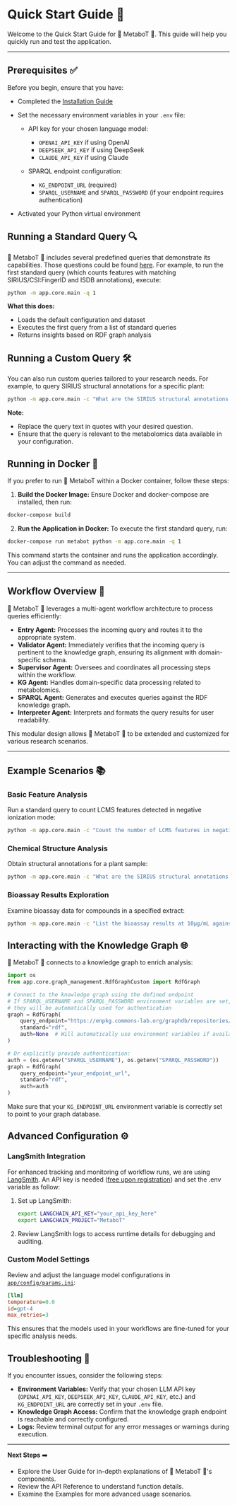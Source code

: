 # Quick Start Guide 🚀

Welcome to the Quick Start Guide for 🧪 MetaboT 🍵. This guide will help you quickly run and test the application.

---

## Prerequisites ✅

Before you begin, ensure that you have:

- Completed the [Installation Guide](installation.md)

- Set the necessary environment variables in your `.env` file:

    - API key for your chosen language model:
         - `OPENAI_API_KEY` if using OpenAI
         - `DEEPSEEK_API_KEY` if using DeepSeek
        - `CLAUDE_API_KEY` if using Claude

    -  SPARQL endpoint configuration:
         - `KG_ENDPOINT_URL` (required)
        - `SPARQL_USERNAME` and `SPARQL_PASSWORD` (if your endpoint requires authentication)
    
- Activated your Python virtual environment


## Running a Standard Query 🔍

🧪 MetaboT 🍵 includes several predefined queries that demonstrate its capabilities. Those questions could be found [here](https://github.com/HolobiomicsLab/MetaboT/blob/dev_madina/app/data/standard_questions.txt). For example, to run the first standard query (which counts features with matching SIRIUS/CSI:FingerID and ISDB annotations), execute:

```bash
python -m app.core.main -q 1
```

**What this does:**  
- Loads the default configuration and dataset  
- Executes the first query from a list of standard queries  
- Returns insights based on RDF graph analysis


## Running a Custom Query 🛠️

You can also run custom queries tailored to your research needs. For example, to query SIRIUS structural annotations for a specific plant:
```bash
python -m app.core.main -c "What are the SIRIUS structural annotations for Tabernaemontana coffeoides?"
```
**Note:**  
- Replace the query text in quotes with your desired question.  
- Ensure that the query is relevant to the metabolomics data available in your configuration.

## Running in Docker 🐳

If you prefer to run 🧪 MetaboT within a Docker container, follow these steps:

1. **Build the Docker Image:**
  Ensure Docker and docker-compose are installed, then run:
  ```bash
  docker-compose build
  ```

2. **Run the Application in Docker:**
  To execute the first standard query, run:
  ```bash
  docker-compose run metabot python -m app.core.main -q 1
  ```
  This command starts the container and runs the application accordingly. You can adjust the command as needed.

---

## Workflow Overview 🔄

🧪 MetaboT 🍵 leverages a multi-agent workflow architecture to process queries efficiently:

- **Entry Agent:** Processes the incoming query and routes it to the appropriate system.
- **Validator Agent:** Immediately verifies that the incoming query is pertinent to the knowledge graph, ensuring its alignment with domain-specific schema.
- **Supervisor Agent:** Oversees and coordinates all processing steps within the workflow.
- **KG Agent:** Handles domain-specific data processing related to metabolomics.
- **SPARQL Agent:** Generates and executes queries against the RDF knowledge graph.
- **Interpreter Agent:** Interprets and formats the query results for user readability.


This modular design allows 🧪 MetaboT 🍵 to be extended and customized for various research scenarios.

---

## Example Scenarios 📚

### Basic Feature Analysis
Run a standard query to count LCMS features detected in negative ionization mode:
```bash
python -m app.core.main -c "Count the number of LCMS features in negative ionization mode"
```

### Chemical Structure Analysis
Obtain structural annotations for a plant sample:
```bash
python -m app.core.main -c "What are the SIRIUS structural annotations for Tabernaemontana coffeoides?"
```

### Bioassay Results Exploration
Examine bioassay data for compounds in a specified extract:
```bash
python -m app.core.main -c "List the bioassay results at 10µg/mL against T.cruzi for lab extracts of Tabernaemontana coffeoides"
```

## Interacting with the Knowledge Graph 🌐

🧪 MetaboT 🍵 connects to a knowledge graph to enrich analysis:
```python
import os
from app.core.graph_management.RdfGraphCustom import RdfGraph

# Connect to the knowledge graph using the defined endpoint
# If SPARQL_USERNAME and SPARQL_PASSWORD environment variables are set,
# they will be automatically used for authentication
graph = RdfGraph(
    query_endpoint="https://enpkg.commons-lab.org/graphdb/repositories/ENPKG",
    standard="rdf",
    auth=None  # Will automatically use environment variables if available
)

# Or explicitly provide authentication:
auth = (os.getenv("SPARQL_USERNAME"), os.getenv("SPARQL_PASSWORD"))
graph = RdfGraph(
    query_endpoint="your_endpoint_url",
    standard="rdf",
    auth=auth
)
```
Make sure that your `KG_ENDPOINT_URL` environment variable is correctly set to point to your graph database.

## Advanced Configuration ⚙️

### LangSmith Integration

For enhanced tracking and monitoring of workflow runs, we are using [LangSmith](https://docs.smith.langchain.com/). An API key is needed ([free upon registration](https://www.langchain.com/langsmith)) and set the .env variable as follow:

1. Set up LangSmith:
    ```bash
    export LANGCHAIN_API_KEY="your_api_key_here"
    export LANGCHAIN_PROJECT="MetaboT"
    ```
2. Review LangSmith logs to access runtime details for debugging and auditing.

### Custom Model Settings

Review and adjust the language model configurations in [`app/config/params.ini`](https://github.com/holobiomicslab/MetaboT/blob/main/app/config/params.ini):
```ini
[llm]
temperature=0.0
id=gpt-4
max_retries=3
```
This ensures that the models used in your workflows are fine-tuned for your specific analysis needs.

## Troubleshooting 🐞

If you encounter issues, consider the following steps:

- **Environment Variables:** Verify that your chosen LLM API key (`OPENAI_API_KEY`, `DEEPSEEK_API_KEY`, `CLAUDE_API_KEY`, etc.) and `KG_ENDPOINT_URL` are correctly set in your `.env` file.
- **Knowledge Graph Access:** Confirm that the knowledge graph endpoint is reachable and correctly configured.
- **Logs:** Review terminal output for any error messages or warnings during execution.

---
**Next Steps** ➡️

- Explore the User Guide for in-depth explanations of 🧪 MetaboT 🍵's components.
- Review the API Reference to understand function details.
- Examine the Examples for more advanced usage scenarios.

